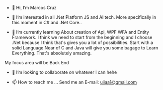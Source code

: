 - 👋 Hi, I’m Marcos Cruz
- 👀 I’m interested in all .Net Platform JS and AI tech. More specifically in this moment in C# and .Net Core..

- 🌱 I’m currently learning About creation of Api, WPF WFA and Entity Framework. 
I think we need to start from the beginning and I choose .Net because I think that's gives you a lot of possibilities. 
Start with a solid Language Near of C and Java will give you some bagage to Learn Everything.
That's absolutely amazing.

My focus area will be Back End

- 💞️ I’m looking to collaborate on whatever I can hehe

- 📫 How to reach me ... Send me an E-mail: uiiaa1@gmail.com

<!---
UIIAA/UIIAA is a ✨ special ✨ repository because its `README.md` (this file) appears on your GitHub profile.
You can click the Preview link to take a look at your changes.
--->
